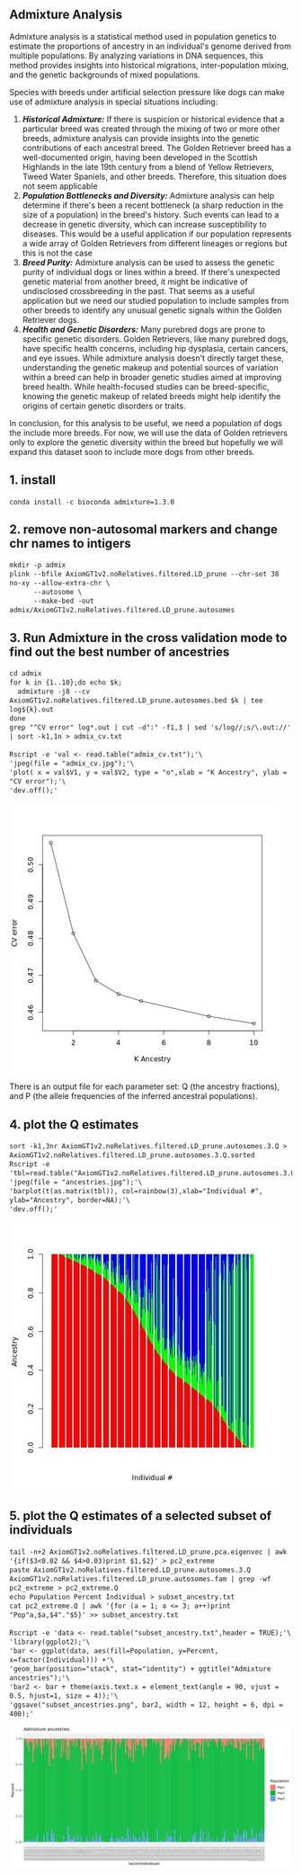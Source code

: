 ## Admixture Analysis
Admixture analysis is a statistical method used in population genetics to estimate the proportions of ancestry in an individual's genome derived from multiple populations. By analyzing variations in DNA sequences, this method provides insights into historical migrations, inter-population mixing, and the genetic backgrounds of mixed populations. 

Species with breeds under artificial selection pressure like dogs can make use of admixture analysis in special situations including:

1.  ***Historical Admixture:*** If there is suspicion or historical evidence that a particular breed was created through the mixing of two or more other breeds, admixture analysis can provide insights into the genetic contributions of each ancestral breed. The Golden Retriever breed has a well-documented origin, having been developed in the Scottish Highlands in the late 19th century from a blend of Yellow Retrievers, Tweed Water Spaniels, and other breeds. Therefore, this situation does not seem applicable 
2.  ***Population Bottlenecks and Diversity:*** Admixture analysis can help determine if there's been a recent bottleneck (a sharp reduction in the size of a population) in the breed's history. Such events can lead to a decrease in genetic diversity, which can increase susceptibility to diseases. This would be a useful application if our population represents a wide array of Golden Retrievers from different lineages or regions but this is not the case
3.  ***Breed Purity:*** Admixture analysis can be used to assess the genetic purity of individual dogs or lines within a breed. If there's unexpected genetic material from another breed, it might be indicative of undisclosed crossbreeding in the past. That seems as a useful application but we need our studied population to include samples from other breeds to identify any unusual genetic signals within the Golden Retriever dogs.
4.  ***Health and Genetic Disorders:*** Many purebred dogs are prone to specific genetic disorders. Golden Retrievers, like many purebred dogs, have specific health concerns, including hip dysplasia, certain cancers, and eye issues. While admixture analysis doesn't directly target these, understanding the genetic makeup and potential sources of variation within a breed can help in broader genetic studies aimed at improving breed health. While health-focused studies can be breed-specific, knowing the genetic makeup of related breeds might help identify the origins of certain genetic disorders or traits.


In conclusion, for this analysis to be useful, we need a population of dogs the include more breeds. For now, we will use the data of Golden retrievers only to explore the genetic diversity within the breed but hopefully we will expand this dataset soon to include more dogs from other breeds.     


## 1. install
```
conda install -c bioconda admixture=1.3.0
```

## 2. remove non-autosomal markers and change chr names to intigers
```
mkdir -p admix
plink --bfile AxiomGT1v2.noRelatives.filtered.LD_prune --chr-set 38 no-xy --allow-extra-chr \
      --autosome \
      --make-bed -out admix/AxiomGT1v2.noRelatives.filtered.LD_prune.autosomes
```

## 3. Run Admixture in the cross validation mode to find out the best number of ancestries
```
cd admix
for k in {1..10};do echo $k;
  admixture -j8 --cv AxiomGT1v2.noRelatives.filtered.LD_prune.autosomes.bed $k | tee log${k}.out
done
grep "^CV error" log*.out | cut -d":" -f1,3 | sed 's/log//;s/\.out://' | sort -k1,1n > admix_cv.txt

Rscript -e 'val <- read.table("admix_cv.txt");'\
'jpeg(file = "admix_cv.jpg");'\
'plot( x = val$V1, y = val$V2, type = "o",xlab = "K Ancestry", ylab = "CV error");'\
'dev.off();'
```

![](../images/admix_cv.jpg)<!-- -->


There is an output file for each parameter set: Q (the ancestry fractions), and P (the allele frequencies of the inferred ancestral populations). 

## 4. plot the Q estimates
```
sort -k1,3nr AxiomGT1v2.noRelatives.filtered.LD_prune.autosomes.3.Q > AxiomGT1v2.noRelatives.filtered.LD_prune.autosomes.3.Q.sorted
Rscript -e 'tbl=read.table("AxiomGT1v2.noRelatives.filtered.LD_prune.autosomes.3.Q.sorted");'\
'jpeg(file = "ancestries.jpg");'\
'barplot(t(as.matrix(tbl)), col=rainbow(3),xlab="Individual #", ylab="Ancestry", border=NA);'\
'dev.off();'
```

![](../images/ancestries.jpg)<!-- -->


## 5. plot the Q estimates of a selected subset of individuals
```
tail -n+2 AxiomGT1v2.noRelatives.filtered.LD_prune.pca.eigenvec | awk '{if($3<0.02 && $4>0.03)print $1,$2}' > pc2_extreme
paste AxiomGT1v2.noRelatives.filtered.LD_prune.autosomes.3.Q  AxiomGT1v2.noRelatives.filtered.LD_prune.autosomes.fam | grep -wf pc2_extreme > pc2_extreme.Q
echo Population Percent Individual > subset_ancestry.txt
cat pc2_extreme.Q | awk '{for (a = 1; a <= 3; a++)print "Pop"a,$a,$4"."$5}' >> subset_ancestry.txt

Rscript -e 'data <- read.table("subset_ancestry.txt",header = TRUE);'\
'library(ggplot2);'\
'bar <- ggplot(data, aes(fill=Population, y=Percent, x=factor(Individual))) +'\
'geom_bar(position="stack", stat="identity") + ggtitle("Admixture ancestries");'\
'bar2 <- bar + theme(axis.text.x = element_text(angle = 90, vjust = 0.5, hjust=1, size = 4));'\
'ggsave("subset_ancestries.png", bar2, width = 12, height = 6, dpi = 400);'
```

![](../images/subset_ancestries.png)<!-- -->

